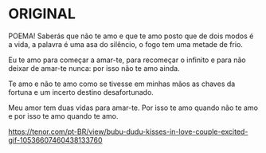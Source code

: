 # ORIGINAL
POEMA!
Saberás que não te amo e que te amo
posto que de dois modos é a vida,
a palavra é uma asa do silêncio,
o fogo tem uma metade de frio.

Eu te amo para começar a amar-te,
para recomeçar o infinito
e para não deixar de amar-te nunca:
por isso não te amo ainda.

Te amo e não te amo como se tivesse
em minhas mãos as chaves da fortuna
e um incerto destino desafortunado.

Meu amor tem duas vidas para amar-te.
Por isso te amo quando não te amo
e por isso te amo quando te amo.

https://tenor.com/pt-BR/view/bubu-dudu-kisses-in-love-couple-excited-gif-10536607460438133760
